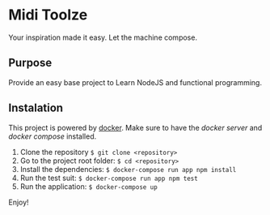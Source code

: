Midi Toolze
===========

Your inspiration made it easy. Let the machine compose.

## Purpose

Provide an easy base project to Learn NodeJS and functional programming.

## Instalation

This project is powered by [docker](https://docs.docker.com/). Make sure
to have the *docker server* and *docker compose* installed.

1. Clone the repository `$ git clone <repository>`
2. Go to the project root folder: `$ cd <repository>`
3. Install the dependencies: `$ docker-compose run app npm install`
4. Run the test suit: `$ docker-compose run app npm test`
5. Run the application: `$ docker-compose up`

Enjoy!
